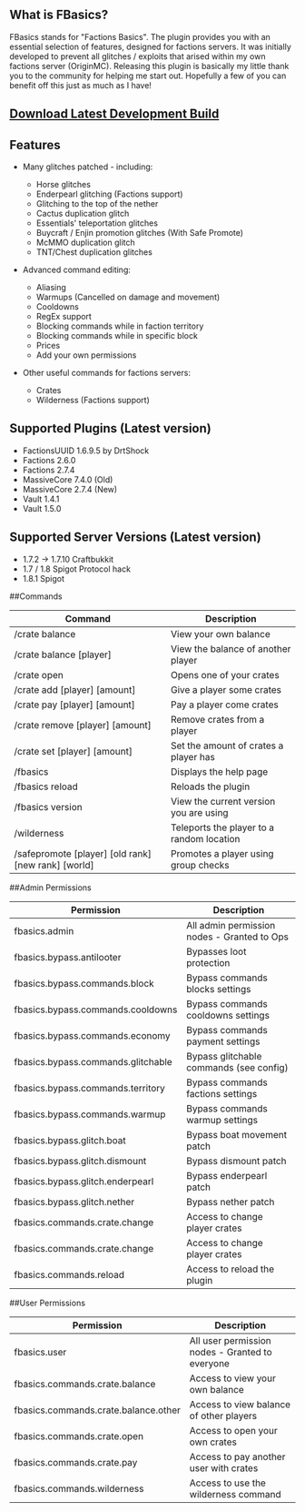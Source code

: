 ## What is FBasics?

FBasics stands for "Factions Basics". The plugin provides you with an essential selection of features, designed for factions servers. It was initially developed to prevent all glitches / exploits that arised within my own factions server (OriginMC). Releasing this plugin is basically my little thank you to the community for helping me start out. Hopefully a few of you can benefit off this just as much as I have!

## [Download Latest Development Build](https://github.com/Sudzzy/FBasics/raw/master/out/artifacts/FBasics_jar/FBasics.jar "Download Latest Development Build")

## Features

- Many glitches patched - including:
  - Horse glitches 
  - Enderpearl glitching (Factions support)
  - Glitching to the top of the nether
  - Cactus duplication glitch
  - Essentials' teleportation glitches
  - Buycraft / Enjin promotion glitches (With Safe Promote)
  - McMMO duplication glitch
  - TNT/Chest duplication glitches

- Advanced command editing:
  - Aliasing
  - Warmups (Cancelled on damage and movement)
  - Cooldowns
  - RegEx support
  - Blocking commands while in faction territory
  - Blocking commands while in specific block
  - Prices
  - Add your own permissions

- Other useful commands for factions servers:
  - Crates
  - Wilderness (Factions support)

## Supported Plugins (Latest version)
- FactionsUUID 1.6.9.5 by DrtShock
- Factions 2.6.0
- Factions 2.7.4
- MassiveCore 7.4.0 (Old)
- MassiveCore 2.7.4 (New)
- Vault 1.4.1
- Vault 1.5.0

## Supported Server Versions (Latest version)
- 1.7.2 -> 1.7.10 Craftbukkit
- 1.7 / 1.8 Spigot Protocol hack
- 1.8.1 Spigot

##Commands

|Command|Description|
| ------------- | ------------- |
|/crate balance|View your own balance|
|/crate balance [player]|View the balance of another player|
|/crate open|Opens one of your crates|
|/crate add [player] [amount]|Give a player some crates|
|/crate pay [player] [amount]|Pay a player come crates|
|/crate remove [player] [amount]|Remove crates from a player|
|/crate set [player] [amount]|Set the amount of crates a player has|
|/fbasics|Displays the help page|
|/fbasics reload|Reloads the plugin|
|/fbasics version|View the current version you are using|
|/wilderness|Teleports the player to a random location|
|/safepromote [player] [old rank] [new rank] [world]|Promotes a player using group checks|

##Admin Permissions

|Permission|Description|
| ------------- | ------------- |
|fbasics.admin|All admin permission nodes - Granted to Ops|
|fbasics.bypass.antilooter|Bypasses loot protection|
|fbasics.bypass.commands.block|Bypass commands blocks settings|
|fbasics.bypass.commands.cooldowns|Bypass commands cooldowns settings|
|fbasics.bypass.commands.economy|Bypass commands payment settings|
|fbasics.bypass.commands.glitchable|Bypass glitchable commands (see config)|
|fbasics.bypass.commands.territory|Bypass commands factions settings|
|fbasics.bypass.commands.warmup|Bypass commands warmup settings|
|fbasics.bypass.glitch.boat|Bypass boat movement patch|
|fbasics.bypass.glitch.dismount|Bypass dismount patch|
|fbasics.bypass.glitch.enderpearl|Bypass enderpearl patch|
|fbasics.bypass.glitch.nether|Bypass nether patch|
|fbasics.commands.crate.change|Access to change player crates|
|fbasics.commands.crate.change|Access to change player crates|
|fbasics.commands.reload|Access to reload the plugin|

##User Permissions

|Permission|Description|
| ------------- | ------------- |
|fbasics.user|All user permission nodes - Granted to everyone|
|fbasics.commands.crate.balance|Access to view your own balance|
|fbasics.commands.crate.balance.other|Access to view balance of other players|
|fbasics.commands.crate.open|Access to open your own crates|
|fbasics.commands.crate.pay|Access to pay another user with crates|
|fbasics.commands.wilderness|Access to use the wilderness command|

